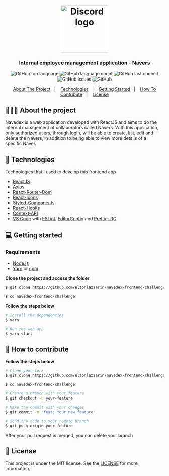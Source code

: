 <h1 align="center">
	<img alt="Discord logo" src="https://github.com/eltonlazzarin/navedex-frontend-challenge/blob/main/public/gear.svg" height="150px" width="150px" />
</h1>

<h3 align="center">
  Internal employee management application - Navers
</h3>

<p align="center"></p>

<p align="center">
  <img alt="GitHub top language" src="https://img.shields.io/github/languages/top/eltonlazzarin/navedex-frontend-challenge">

  <img alt="GitHub language count" src="https://img.shields.io/github/languages/count/eltonlazzarin/navedex-frontend-challenge">

  <img alt="GitHub last commit" src="https://img.shields.io/github/last-commit/eltonlazzarin/navedex-frontend-challenge">

  <img alt="GitHub issues" src="https://img.shields.io/github/issues/eltonlazzarin/navedex-frontend-challenge">

  <img alt="GitHub" src="https://img.shields.io/github/license/eltonlazzarin/navedex-frontend-challenge">
</p>

<p align="center">
  <a href="#-about-the-project">About The Project</a>&nbsp;&nbsp;&nbsp;|&nbsp;&nbsp;&nbsp;
  <a href="#-technologies">Technologies</a>&nbsp;&nbsp;&nbsp;|&nbsp;&nbsp;&nbsp;
  <a href="#-getting-started">Getting Started</a>&nbsp;&nbsp;&nbsp;|&nbsp;&nbsp;&nbsp;
  <a href="#-how-to-contribute">How To Contribute</a>&nbsp;&nbsp;&nbsp;|&nbsp;&nbsp;&nbsp;
  <a href="#-license">License</a>
</p>

## 👨🏻‍💻 About the project

<p>Navedex is a web application developed with ReactJS and aims to do the internal management of collaborators called Navers. With this application, only authorized users, through login, will be able to create, list, edit and delete the Navers, in addition to being able to view more details of a specific Naver.</p>

## 🚀 Technologies

Technologies that I used to develop this frontend app

- [ReactJS](https://nodejs.org/en)
- [Axios](https://github.com/axios/axios)
- [React-Router-Dom](https://reactrouter.com/web/guides/quick-start)
- [React-Icons](https://github.com/wwayne/react-tooltip)
- [Styled-Components](https://styled-components.com/docs/basics)
- [React-Hooks](https://reactjs.org/docs/hooks-intro.html)
- [Context-API](https://reactjs.org/docs/context.html)
- [VS Code](https://code.visualstudio.com) with [ESLint](https://eslint.org/docs/user-guide/getting-started), [EditorConfig](https://marketplace.visualstudio.com/items?itemName=EditorConfig.EditorConfig) and [Prettier RC](https://github.com/prettier/prettier)

## 💻 Getting started

### Requirements

- [Node.js](https://nodejs.org/en/)
- [Yarn](https://classic.yarnpkg.com/) or [npm](https://www.npmjs.com/)

**Clone the project and access the folder**

```bash
$ git clone https://github.com/eltonlazzarin/navedex-frontend-challenge.git

$ cd navedex-frontend-challenge
```

**Follow the steps below**

```bash
# Install the dependencies
$ yarn

# Run the web app
$ yarn start
```

## 🤔 How to contribute

**Follow the steps below**

```bash
# Clone your fork
$ git clone https://github.com/eltonlazzarin/navedex-frontend-challenge.git

$ cd navedex-frontend-challenge

# Create a branch with your feature
$ git checkout -b your-feature

# Make the commit with your changes
$ git commit -m 'feat: Your new feature'

# Send the code to your remote branch
$ git push origin your-feature
```

After your pull request is merged, you can delete your branch

## 📝 License

This project is under the MIT license. See the [LICENSE](https://github.com/eltonlazzarin/navedex-frontend-challenge/blob/master/LICENSE) for more information.
